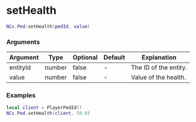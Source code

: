 # setHealth

```lua
NCs.Ped:setHealth(pedId, value)
```

### Arguments
| Argument | Type   | Optional | Default | Explanation           |
|----------|--------|----------|---------|-----------------------|
| entityId | number | false    | -       | The ID of the entity. |
| value    | number | false    | -       | Value of the health.  |

### Examples
```lua
local client = PlayerPedId()
NCs.Ped.setHealth(client, 50.0)
```